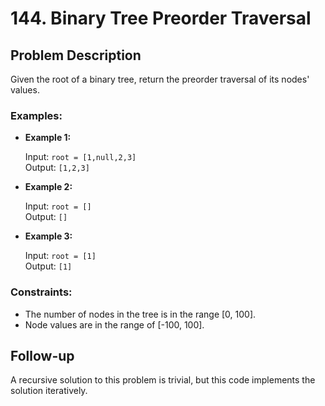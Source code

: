 # 144. Binary Tree Preorder Traversal

## Problem Description

Given the root of a binary tree, return the preorder traversal of its nodes' values.

### Examples:
 
- **Example 1:**

    Input: `root = [1,null,2,3]`\
    Output: `[1,2,3]`

- **Example 2:**

    Input: `root = []`\
    Output: `[]`
    
- **Example 3:**

    Input: `root = [1]`\
    Output: `[1]`

### Constraints:

- The number of nodes in the tree is in the range [0, 100].
- Node values are in the range of [-100, 100].

## Follow-up

A recursive solution to this problem is trivial, but this code implements the solution iteratively.